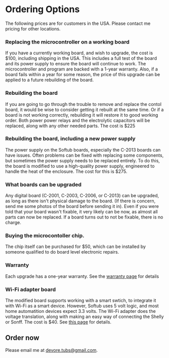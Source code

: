 # Ordering Options

The following prices are for customers in the USA.  Please contact me pricing for other locations.

### Replacing the microcontroller on a working board
If you have a currently working board, and wish to upgrade, the cost is $100, including shipping in the USA.
This includes a full test of the board and its power supply to ensure the board will continue to work.
The microcontroller and program are backed with a 1-year warranty.  Also, if a board fails within a year for some reason, 
the price of this upgrade can be applied to a future rebuilding of the board. 

### Rebuilding the board
If you are going to go through the trouble to remove and replace the contol board, it would be wise to consider getting it rebuilt at the same time.
Or if a board is not working correctly, rebuilding it will restore it to good working order.
Both power power relays and the electrolytic capacitors will be replaced, along with any other needed parts. The cost is $225

### Rebuilding the board, including a new power supply
The power supply on the Softub boards, especially the C-2013 boards can have issues. Often problems can be fixed with replacing some components, but sometimes the power supply needs to be replaced entirely.
To do this, the board is modified to use a high-quality power supply, engineered to handle the heat of the enclosure.  The cost for this is $275.

### What boards can be upgraded
Any digital board (C-2001, C-2003, C-2006, or C-2013) can be upgraded, as long as there isn't physical damage to the board. (If there is concern, send me some photos of the board before sending it in).
Even if you were told that your board wasn't fixable, it very likely can be now, as almost all parts can now be replaced. If a board turns out to not be fixable, there is no charge.

### Buying the microcontoller chip.
The chip itself can be purchased for $50, which can be installed by someone qualified to do board level electronic repairs.

### Warranty
Each upgrade has a one-year warranty.  See the [warranty page](warranty.html) for details

### Wi-Fi adapter board
The modified board supports working with a smart swtich, to integrate it with Wi-Fi as a smart device.  However, Softub uses 5 volt logic, and most home automatition devices expect 3.3 volts.
The Wi-Fi adapter does the voltage translation, along with making an easy way of connecting the Shelly or Sonff.
The cost is $40.  See [this page](wifi.html) for details.

## Order now
Please email me at devore.tubs@gmail.com.
